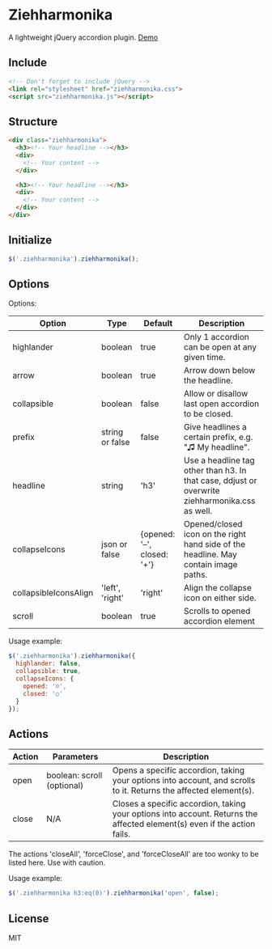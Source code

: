 # Ziehharmonika
A lightweight jQuery accordion plugin. [Demo](http://www.testserver.de/wds_tim/ziehharmonika-demo/)

## Include
```html
<!-- Don't forget to include jQuery -->
<link rel="stylesheet" href="ziehharmonika.css">
<script src="ziehharmonika.js"></script>
```

## Structure
```html
<div class="ziehharmonika">
  <h3><!-- Your headline --></h3>
  <div>
    <!-- Your content -->
  </div>

  <h3><!-- Your headline --></h3>
  <div>
    <!-- Your content -->
  </div>
</div>
```

## Initialize
```javascript
$('.ziehharmonika').ziehharmonika();
```

## Options
Options:

|Option|Type|Default|Description|
|---|---|---|---|
|highlander|boolean|true|Only 1 accordion can be open at any given time.|
|arrow|boolean|true|Arrow down below the headline.|
|collapsible|boolean|false|Allow or disallow last open accordion to be closed.|
|prefix|string or false|false|Give headlines a certain prefix, e.g. "♫ My headline".|
|headline|string|'h3'|Use a headline tag other than h3. In that case, ddjust or overwrite ziehharmonika.css as well.|
|collapseIcons|json or false|{opened: '&ndash;', closed: '+'}|Opened/closed icon on the right hand side of the headline. May contain image paths.|
|collapsibleIconsAlign|'left', 'right'|'right'|Align the collapse icon on either side.|
|scroll|boolean|true|Scrolls to opened accordion element|

Usage example:
```javascript
$('.ziehharmonika').ziehharmonika({
  highlander: false,
  collapsible: true,
  collapseIcons: {
    opened: '☺',
    closed: '○'
  }
});
```
## Actions

|Action|Parameters|Description|
|---|---|---|
|open|boolean: scroll (optional)|Opens a specific accordion, taking your options into account, and scrolls to it. Returns the affected element(s).|
|close|N/A|Closes a specific accordion, taking your options into account. Returns the affected element(s) even if the action fails.|

The actions 'closeAll', 'forceClose', and 'forceCloseAll' are too wonky to be listed here. Use with caution.

Usage example:
```javascript
$('.ziehharmonika h3:eq(0)').ziehharmonika('open', false);
```

## License
MIT
